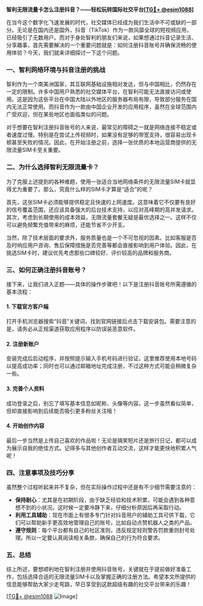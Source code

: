 **智利无限流量卡怎么注册抖音？——轻松玩转国际社交平台[[TG💪+ @esim1088](https://t.me/s/esim1088)]**

在当今这个数字化飞速发展的时代，社交媒体已经成为我们生活中不可或缺的一部分。无论是在国内还是国外，抖音（TikTok）作为一款风靡全球的短视频应用，已经吸引了无数用户。而对于身处智利的朋友们来说，如果想通过抖音记录生活、分享趣事，首先需要解决的一个重要问题就是：如何注册抖音账号并确保流畅的使用体验？今天，我们就来详细探讨一下这个问题。

### 一、智利网络环境与抖音注册的挑战

智利作为一个南美洲国家，其互联网基础设施相对发达，但与中国相比，仍然存在一定的限制。许多中国用户熟悉的社交媒体平台，在智利可能无法直接访问或使用。这是因为这些平台在中国大陆以外地区的服务器布局有限，导致部分服务在国内无法正常使用。而抖音作为一款由中国企业开发的应用程序，虽然在全球范围内广受欢迎，但在某些地区也面临类似的问题。

对于想要在智利注册抖音账号的人来说，最常见的障碍之一就是网络连接不稳定或者速度过慢。特别是在尝试上传视频时，如果没有足够的带宽支持，很容易出现卡顿甚至失败的情况。因此，在开始注册之前，选择一张优质的本地运营商提供的无限流量SIM卡至关重要。

### 二、为什么选择智利无限流量卡？

为了克服上述提到的各种难题，使用一张适合当地网络条件的无限流量SIM卡就显得尤为重要了。那么，究竟什么样的SIM卡才算是“适合”的呢？

首先，这张SIM卡必须能够提供稳定且快速的上网速度。这意味着它不仅要有良好的信号覆盖范围，还应该具备强大的后台技术支持，以应对高峰期的高并发请求。其次，考虑到长期使用的成本效益，无限流量套餐无疑是最优选择之一。这样不仅可以避免频繁充值带来的麻烦，还能节省不少开支。

当然，除了技术层面的要求外，服务质量也是一个不可忽视的因素。比如客服是否及时响应用户咨询、售后保障措施是否完善等都会直接影响到用户体验。因此，在挑选SIM卡时，建议优先考虑那些口碑较好、评价较高的品牌和服务商。

### 三、如何正确注册抖音账号？

接下来，让我们进入正题——具体的操作步骤吧！以下是注册抖音账号所需遵循的基本流程：

#### 1. 下载官方客户端
打开手机浏览器搜索“抖音”关键词，找到官网链接后点击下载安装包。需要注意的是，请务必从正规渠道获取应用程序以防误装恶意软件。

#### 2. 注册新账户
安装完成后启动程序，并按照提示输入手机号码进行验证。这里推荐使用本地号码以提高成功率；同时也可以通过邮箱地址完成注册，不过这种方式可能会稍微复杂一些。

#### 3. 完善个人资料
成功登录之后，别忘了填写基本信息如昵称、头像等内容。这一步虽然看似简单，但却直接影响到后续能否吸引更多粉丝关注哦！

#### 4. 开始创作内容
最后一步当然是上传自己喜欢的作品啦！无论是搞笑短片还是旅行日记，都可以成为展示自我的绝佳方式。记得多与其他创作者互动交流，这样才能更快地积累人气呢！

### 四、注意事项及技巧分享

虽然整个过程听起来并不复杂，但在实际操作过程中还是有不少细节需要注意的：

- **保持耐心**：尤其是在初期阶段，由于缺乏经验和技术积累，可能会遇到各种意想不到的小状况。这时候一定要冷静下来，仔细分析原因后再采取行动。
- **利用工具辅助**：现在市面上有很多专门针对抖音用户的辅助工具可供下载，它们可以帮助新手更高效地管理自己的账号，比如自动点赞机器人之类的产品。
- **遵守规则**：每个平台都有自己的社区准则，违反规定轻则警告罚款重则封号处理。所以一定要认真阅读相关条款，确保自己的行为符合要求。

### 五、总结

综上所述，要想顺利地在智利注册并使用抖音账号，关键就在于提前做好准备工作，包括选择合适的无限流量SIM卡以及掌握正确的注册方法。希望本文所提供的信息能够帮助大家少走弯路，早日享受到这款超级有趣的社交平台带来的乐趣！

[[TG💪+ @esim1088](https://t.me/s/esim1088) ![Image](https://i.postimg.cc/4NQfJmqS/Snipaste-2025-05-13-00-14-12.png)]